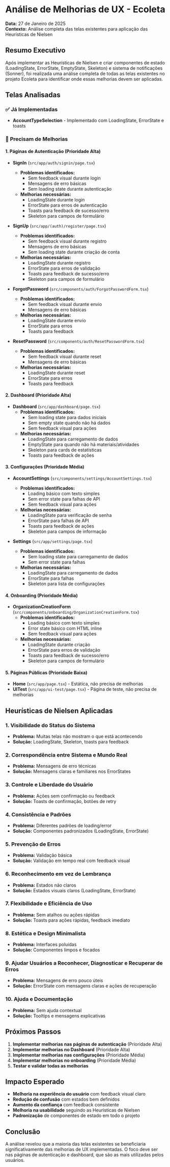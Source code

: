 # Análise de Melhorias de UX - Ecoleta

**Data:** 27 de Janeiro de 2025  
**Contexto:** Análise completa das telas existentes para aplicação das Heurísticas de Nielsen

## Resumo Executivo

Após implementar as Heurísticas de Nielsen e criar componentes de estado (LoadingState, ErrorState, EmptyState, Skeleton) e sistema de notificações (Sonner), foi realizada uma análise completa de todas as telas existentes no projeto Ecoleta para identificar onde essas melhorias devem ser aplicadas.

## Telas Analisadas

### ✅ **Já Implementadas**

- **AccountTypeSelection** - Implementado com LoadingState, ErrorState e toasts

### 🔄 **Precisam de Melhorias**

#### **1. Páginas de Autenticação** (Prioridade Alta)

- **SignIn** (`src/app/auth/signin/page.tsx`)
  - **Problemas identificados:**
    - Sem feedback visual durante login
    - Mensagens de erro básicas
    - Sem loading state durante autenticação
  - **Melhorias necessárias:**
    - LoadingState durante login
    - ErrorState para erros de autenticação
    - Toasts para feedback de sucesso/erro
    - Skeleton para campos de formulário

- **SignUp** (`src/app/(auth)/register/page.tsx`)
  - **Problemas identificados:**
    - Sem feedback visual durante registro
    - Mensagens de erro básicas
    - Sem loading state durante criação de conta
  - **Melhorias necessárias:**
    - LoadingState durante registro
    - ErrorState para erros de validação
    - Toasts para feedback de sucesso/erro
    - Skeleton para campos de formulário

- **ForgotPassword** (`src/components/auth/ForgotPasswordForm.tsx`)
  - **Problemas identificados:**
    - Sem feedback visual durante envio
    - Mensagens de erro básicas
  - **Melhorias necessárias:**
    - LoadingState durante envio
    - ErrorState para erros
    - Toasts para feedback

- **ResetPassword** (`src/components/auth/ResetPasswordForm.tsx`)
  - **Problemas identificados:**
    - Sem feedback visual durante reset
    - Mensagens de erro básicas
  - **Melhorias necessárias:**
    - LoadingState durante reset
    - ErrorState para erros
    - Toasts para feedback

#### **2. Dashboard** (Prioridade Alta)

- **Dashboard** (`src/app/dashboard/page.tsx`)
  - **Problemas identificados:**
    - Sem loading state para dados iniciais
    - Sem empty state quando não há dados
    - Sem feedback visual para ações
  - **Melhorias necessárias:**
    - LoadingState para carregamento de dados
    - EmptyState para quando não há materiais/atividades
    - Skeleton para cards de estatísticas
    - Toasts para feedback de ações

#### **3. Configurações** (Prioridade Média)

- **AccountSettings** (`src/components/settings/AccountSettings.tsx`)
  - **Problemas identificados:**
    - Loading básico com texto simples
    - Sem error state para falhas de API
    - Sem feedback visual para ações
  - **Melhorias necessárias:**
    - LoadingState para verificação de senha
    - ErrorState para falhas de API
    - Toasts para feedback de ações
    - Skeleton para campos de informação

- **Settings** (`src/app/settings/page.tsx`)
  - **Problemas identificados:**
    - Sem loading state para carregamento de dados
    - Sem error state para falhas
  - **Melhorias necessárias:**
    - LoadingState para carregamento de dados
    - ErrorState para falhas
    - Skeleton para lista de configurações

#### **4. Onboarding** (Prioridade Média)

- **OrganizationCreationForm** (`src/components/onboarding/OrganizationCreationForm.tsx`)
  - **Problemas identificados:**
    - Loading básico com texto simples
    - Error state básico com HTML inline
    - Sem feedback visual para ações
  - **Melhorias necessárias:**
    - LoadingState durante criação
    - ErrorState para erros de validação
    - Toasts para feedback de sucesso/erro
    - Skeleton para campos de formulário

#### **5. Páginas Públicas** (Prioridade Baixa)

- **Home** (`src/app/page.tsx`) - Estática, não precisa de melhorias
- **UITest** (`src/app/ui-test/page.tsx`) - Página de teste, não precisa de melhorias

## Heurísticas de Nielsen Aplicadas

### **1. Visibilidade do Status do Sistema**

- **Problema:** Muitas telas não mostram o que está acontecendo
- **Solução:** LoadingState, Skeleton, toasts para feedback

### **2. Correspondência entre Sistema e Mundo Real**

- **Problema:** Mensagens de erro técnicas
- **Solução:** Mensagens claras e familiares nos ErrorStates

### **3. Controle e Liberdade do Usuário**

- **Problema:** Ações sem confirmação ou feedback
- **Solução:** Toasts de confirmação, botões de retry

### **4. Consistência e Padrões**

- **Problema:** Diferentes padrões de loading/error
- **Solução:** Componentes padronizados (LoadingState, ErrorState)

### **5. Prevenção de Erros**

- **Problema:** Validação básica
- **Solução:** Validação em tempo real com feedback visual

### **6. Reconhecimento em vez de Lembrança**

- **Problema:** Estados não claros
- **Solução:** Estados visuais claros (LoadingState, ErrorState)

### **7. Flexibilidade e Eficiência de Uso**

- **Problema:** Sem atalhos ou ações rápidas
- **Solução:** Toasts para ações rápidas, feedback imediato

### **8. Estética e Design Minimalista**

- **Problema:** Interfaces poluídas
- **Solução:** Componentes limpos e focados

### **9. Ajudar Usuários a Reconhecer, Diagnosticar e Recuperar de Erros**

- **Problema:** Mensagens de erro pouco úteis
- **Solução:** ErrorState com mensagens claras e ações de recuperação

### **10. Ajuda e Documentação**

- **Problema:** Sem ajuda contextual
- **Solução:** Tooltips e mensagens explicativas

## Próximos Passos

1. **Implementar melhorias nas páginas de autenticação** (Prioridade Alta)
2. **Implementar melhorias no Dashboard** (Prioridade Alta)
3. **Implementar melhorias nas configurações** (Prioridade Média)
4. **Implementar melhorias no onboarding** (Prioridade Média)
5. **Testar e validar todas as melhorias**

## Impacto Esperado

- **Melhoria na experiência do usuário** com feedback visual claro
- **Redução de confusão** com estados bem definidos
- **Aumento da confiança** com feedback consistente
- **Melhoria na usabilidade** seguindo as Heurísticas de Nielsen
- **Padronização** de componentes de estado em todo o projeto

## Conclusão

A análise revelou que a maioria das telas existentes se beneficiaria significativamente das melhorias de UX implementadas. O foco deve ser nas páginas de autenticação e dashboard, que são as mais utilizadas pelos usuários.
